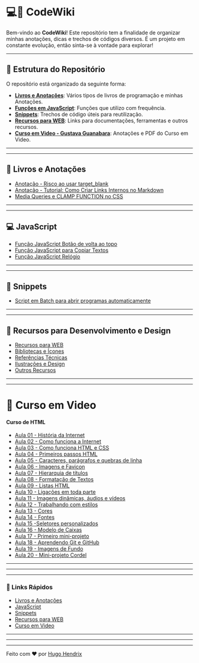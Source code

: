# 💻📘 CodeWiki 

Bem-vindo ao **CodeWiki**! Este repositório tem a finalidade de organizar minhas anotações, dicas e trechos de códigos diversos. É um projeto em constante evolução, então sinta-se à vontade para explorar!

---

## 📂 Estrutura do Repositório

O repositório está organizado da seguinte forma:

- **[Livros e Anotações](#-livros-e-anotações)**: Vários tipos de livros de programação e minhas Anotações.
- **[Funções em JavaScript](#-javascript)**: Funções que utilizo com frequência.
- **[Snippets](#-snippets)**: Trechos de código úteis para reutilização.
- **[Recursos para WEB](#-recursos-para-desenvolvimento-e-design)**: Links para documentações, ferramentas e outros recursos.
- **[Curso em Video - Gustava Guanabara](#-curso-em-video)**: Anotações e PDF do Curso em Video.


---
---

## 📜 Livros e Anotações

- [Anotação - Risco ao usar target_blank](Anotações/problemas-target-blank.md)
- [Anotação - Tutorial: Como Criar Links Internos no Markdown](Anotações/criando-links-com-markdown.md)
- [Media Queries e CLAMP FUNCTION no CSS](Anotações/media-queries-e-clamp-function-css.md)


---
---

## 💻 JavaScript

- [Função JavaScript Botão de volta ao topo](Snippets/btn-volta-ao-topo.md)
- [Função JavaScript para Copiar Textos](Snippets/copiar-texto.md)
- [Função JavaScript Relógio](Snippets/relogio.md)

---
---

## 🚩 Snippets

- [Script em Batch para abrir programas automaticamente](Snippets/turn-on.md)

---
---

## 📌 Recursos para Desenvolvimento e Design

- [Recursos para WEB](Recursos-Web/recursos-web.md)
- [Bibliotecas e Ícones](Recursos-Web/icones.md)
- [Referências Técnicas](Recursos-Web/referencia-tecnica.md)
- [Ilustrações e Design](Recursos-Web/ilustracoes-designs.md)
- [Outros Recursos](Recursos-Web/outros.md)

---
---

# 🖖 Curso em Video 

#### Curso de HTML

- [Aula 01 - História da Internet](Curso%20em%20Video/curso-em-video-aulas-em-pdf/01.pdf)
- [Aula 02 - Como funciona a Internet](Curso%20em%20Video/curso-em-video-aulas-em-pdf/02%20-%20Como%20funciona%20a%20Internet.pdf)
- [Aula 03 - Como funciona HTML e CSS](Curso%20em%20Video/curso-em-video-aulas-em-pdf/03.pdf)
- [Aula 04 - Primeiros passos HTML](Curso%20em%20Video/curso-em-video-aulas-em-pdf/04.pdf)
- [Aula 05 - Caracteres, parágrafos e quebras de linha](Curso%20em%20Video/curso-em-video-aulas-em-pdf/05.pdf)
- [Aula 06 - Imagens e Favicon](Curso%20em%20Video/curso-em-video-aulas-em-pdf/06.pdf)
- [Aula 07 - Hierarquia de títulos](Curso%20em%20Video/curso-em-video-aulas-em-pdf/07.pdf)
- [Aula 08 - Formatação de Textos](Curso%20em%20Video/curso-em-video-aulas-em-pdf/08.pdf)
- [Aula 09 - Listas HTML](Curso%20em%20Video/curso-em-video-aulas-em-pdf/09.pdf)
- [Aula 10 - Ligações em toda parte](Curso%20em%20Video/curso-em-video-aulas-em-pdf/10.pdf)
- [Aula 11 - Imagens dinâmicas, áudios e vídeos](Curso%20em%20Video/curso-em-video-aulas-em-pdf/11.pdf)
- [Aula 12 - Trabalhando com estilos](Curso%20em%20Video/curso-em-video-aulas-em-pdf/12.pdf)
- [Aula 13 - Cores](Curso%20em%20Video/curso-em-video-aulas-em-pdf/13.pdf)
- [Aula 14 - Fontes](Curso%20em%20Video/curso-em-video-aulas-em-pdf/14.pdf)
- [Aula 15 -Seletores personalizados](Curso%20em%20Video/curso-em-video-aulas-em-pdf/15.pdf)
- [Aula 16 - Modelo de Caixas](Curso%20em%20Video/curso-em-video-aulas-em-pdf/16.pdf)
- [Aula 17 - Primeiro mini-projeto](Curso%20em%20Video/curso-em-video-aulas-em-pdf/17.pdf)
- [Aula 18 - Aprendendo Git e GitHub](Curso%20em%20Video/curso-em-video-aulas-em-pdf/18.pdf)
- [Aula 19 - Imagens de Fundo](Curso%20em%20Video/curso-em-video-aulas-em-pdf/19.pdf)
- [Aula 20 - Mini-projeto Cordel](Curso%20em%20Video/curso-em-video-aulas-em-pdf/20.pdf)

---
---
---

### 🔗 Links Rápidos

- [Livros e Anotações](#-livros-e-anotações)
- [JavaScript](#-javascript)
- [Snippets](#-snippets)
- [Recursos para WEB](#-recursos-para-desenvolvimento-e-design)
- [Curso em Video](#-curso-em-video)

---
---
---

Feito com ❤️ por  [Hugo Hendrix](https://github.com/HugoHendrix)